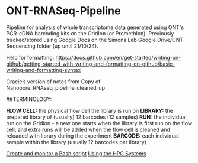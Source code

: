 # ONT-RNASeq-Pipeline
Pipeline for analysis of whole transcriptome data generated using ONT's PCR-cDNA barcoding kits on the GridIon (or PromethIon).
Previously tracked/stored using Google Docs on the Simons Lab Google Drive/ONT Sequencing folder (up until 21/10/24).

Help for formatting: https://docs.github.com/en/get-started/writing-on-github/getting-started-with-writing-and-formatting-on-github/basic-writing-and-formatting-syntax

Gracie’s version of notes from Copy of Nanopore_RNAseq_pipeline_cleaned_up

##TERMINOLOGY:

**FLOW CELL:** the physical flow cell the library is run on
**LIBRARY:** the prepared library of (usually) 12 barcodes (12 samples)
**RUN:** the individual run on the Gridion - a new one starts when the library is first run on the flow cell, and extra runs will be added when the flow cell is cleaned and reloaded with library during the experiment
**BARCODE:** each individual sample within the library (usually 12 barcodes per library)

[Create and monitor a Bash script](https://docs.google.com/document/d/1ApHhlB4Hc_H3MNMu6Nta7mKMURkTkhJfU2bj4hqZ8zg/edit?usp=sharing)
[Using the HPC Systems ](https://docs.hpc.shef.ac.uk/en/latest/hpc/index.html#gsc.tab=0)

